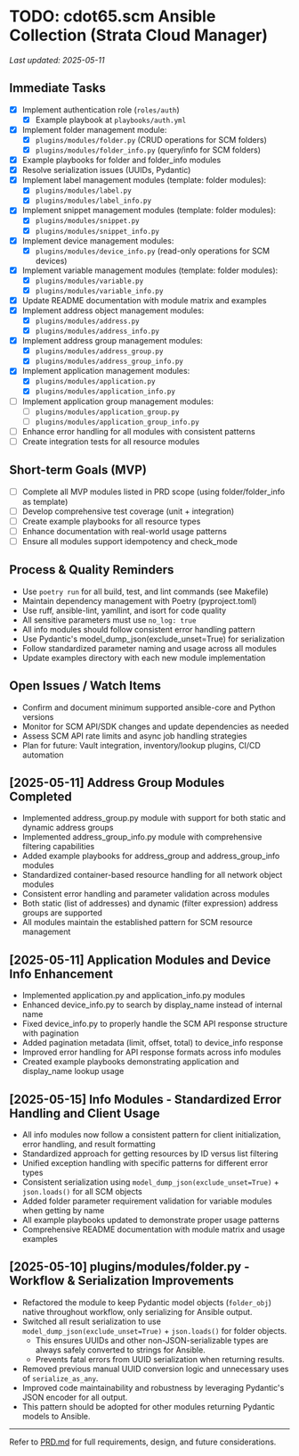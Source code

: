 # TODO: cdot65.scm Ansible Collection (Strata Cloud Manager)

_Last updated: 2025-05-11_

## Immediate Tasks

- [x] Implement authentication role (`roles/auth`)
    - [x] Example playbook at `playbooks/auth.yml`
- [x] Implement folder management module:
    - [x] `plugins/modules/folder.py` (CRUD operations for SCM folders)
    - [x] `plugins/modules/folder_info.py` (query/info for SCM folders)
- [x] Example playbooks for folder and folder_info modules
- [x] Resolve serialization issues (UUIDs, Pydantic)
- [x] Implement label management modules (template: folder modules):
    - [x] `plugins/modules/label.py`
    - [x] `plugins/modules/label_info.py`
- [x] Implement snippet management modules (template: folder modules):
    - [x] `plugins/modules/snippet.py`
    - [x] `plugins/modules/snippet_info.py`
- [x] Implement device management modules:
    - [x] `plugins/modules/device_info.py` (read-only operations for SCM devices)
- [x] Implement variable management modules (template: folder modules):
    - [x] `plugins/modules/variable.py`
    - [x] `plugins/modules/variable_info.py`
- [x] Update README documentation with module matrix and examples
- [x] Implement address object management modules:
    - [x] `plugins/modules/address.py`
    - [x] `plugins/modules/address_info.py`
- [x] Implement address group management modules:
    - [x] `plugins/modules/address_group.py`
    - [x] `plugins/modules/address_group_info.py`
- [x] Implement application management modules:
    - [x] `plugins/modules/application.py`
    - [x] `plugins/modules/application_info.py`
- [ ] Implement application group management modules:
    - [ ] `plugins/modules/application_group.py`
    - [ ] `plugins/modules/application_group_info.py`
- [ ] Enhance error handling for all modules with consistent patterns
- [ ] Create integration tests for all resource modules

## Short-term Goals (MVP)

- [ ] Complete all MVP modules listed in PRD scope (using folder/folder_info as template)
- [ ] Develop comprehensive test coverage (unit + integration)
- [ ] Create example playbooks for all resource types
- [ ] Enhance documentation with real-world usage patterns
- [ ] Ensure all modules support idempotency and check_mode

## Process & Quality Reminders

- Use `poetry run` for all build, test, and lint commands (see Makefile)
- Maintain dependency management with Poetry (pyproject.toml)
- Use ruff, ansible-lint, yamllint, and isort for code quality
- All sensitive parameters must use `no_log: true`
- All info modules should follow consistent error handling pattern
- Use Pydantic's model_dump_json(exclude_unset=True) for serialization
- Follow standardized parameter naming and usage across all modules
- Update examples directory with each new module implementation

## Open Issues / Watch Items

- Confirm and document minimum supported ansible-core and Python versions
- Monitor for SCM API/SDK changes and update dependencies as needed
- Assess SCM API rate limits and async job handling strategies
- Plan for future: Vault integration, inventory/lookup plugins, CI/CD automation

## [2025-05-11] Address Group Modules Completed

- Implemented address_group.py module with support for both static and dynamic address groups
- Implemented address_group_info.py module with comprehensive filtering capabilities
- Added example playbooks for address_group and address_group_info modules
- Standardized container-based resource handling for all network object modules
- Consistent error handling and parameter validation across modules
- Both static (list of addresses) and dynamic (filter expression) address groups are supported
- All modules maintain the established pattern for SCM resource management

## [2025-05-11] Application Modules and Device Info Enhancement

- Implemented application.py and application_info.py modules
- Enhanced device_info.py to search by display_name instead of internal name
- Fixed device_info.py to properly handle the SCM API response structure with pagination
- Added pagination metadata (limit, offset, total) to device_info response
- Improved error handling for API response formats across info modules
- Created example playbooks demonstrating application and display_name lookup usage

## [2025-05-15] Info Modules - Standardized Error Handling and Client Usage

- All info modules now follow a consistent pattern for client initialization, error handling, and result formatting
- Standardized approach for getting resources by ID versus list filtering
- Unified exception handling with specific patterns for different error types
- Consistent serialization using `model_dump_json(exclude_unset=True)` + `json.loads()` for all SCM objects
- Added folder parameter requirement validation for variable modules when getting by name
- All example playbooks updated to demonstrate proper usage patterns
- Comprehensive README documentation with module matrix and usage examples

## [2025-05-10] plugins/modules/folder.py - Workflow & Serialization Improvements

- Refactored the module to keep Pydantic model objects (`folder_obj`) native throughout workflow, only serializing for Ansible output.
- Switched all result serialization to use `model_dump_json(exclude_unset=True)` + `json.loads()` for folder objects.
    - This ensures UUIDs and other non-JSON-serializable types are always safely converted to strings for Ansible.
    - Prevents fatal errors from UUID serialization when returning results.
- Removed previous manual UUID conversion logic and unnecessary uses of `serialize_as_any`.
- Improved code maintainability and robustness by leveraging Pydantic's JSON encoder for all output.
- This pattern should be adopted for other modules returning Pydantic models to Ansible.

---

Refer to [PRD.md](./PRD.md) for full requirements, design, and future considerations.